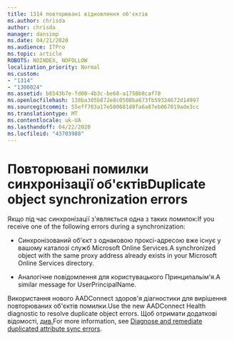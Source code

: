 ```yaml
---
title: 1314 повторювані відновлення об'єктів
ms.author: chrisda
author: chrisda
manager: dansimp
ms.date: 04/21/2020
ms.audience: ITPro
ms.topic: article
ROBOTS: NOINDEX, NOFOLLOW
localization_priority: Normal
ms.custom:
- "1314"
- "1300024"
ms.assetid: b8543b7e-fd00-4b3c-be68-a1758b8caf78
ms.openlocfilehash: 138ba305b872e8c0508ba673fb59324672d14997
ms.sourcegitcommit: 55eff703a17e500681d8fa6a87eb067019ade3cc
ms.translationtype: MT
ms.contentlocale: uk-UA
ms.lasthandoff: 04/22/2020
ms.locfileid: "43703988"
---
```

# <a name="duplicate-object-synchronization-errors"></a><span data-ttu-id="63c5c-102">Повторювані помилки синхронізації об'єктів</span><span class="sxs-lookup"><span data-stu-id="63c5c-102">Duplicate object synchronization errors</span></span>

<span data-ttu-id="63c5c-103">Якщо під час синхронізації з'являється одна з таких помилок:</span><span class="sxs-lookup"><span data-stu-id="63c5c-103">If you receive one of the following errors during a synchronization:</span></span>

- <span data-ttu-id="63c5c-104">Синхронізований об'єкт з однаковою проксі-адресою вже існує у вашому каталозі служб Microsoft Online Services.</span><span class="sxs-lookup"><span data-stu-id="63c5c-104">A synchronized object with the same proxy address already exists in your Microsoft Online Services directory.</span></span>

- <span data-ttu-id="63c5c-105">Аналогічне повідомлення для користувацького Принципальім'я.</span><span class="sxs-lookup"><span data-stu-id="63c5c-105">A similar message for UserPrincipalName.</span></span>

<span data-ttu-id="63c5c-106">Використання нового AADConnect здоров'я діагностики для вирішення повторюваних об'єктів помилки.</span><span class="sxs-lookup"><span data-stu-id="63c5c-106">Use the new AADConnect Health diagnostic to resolve duplicate object errors.</span></span> <span data-ttu-id="63c5c-107">Щоб отримати додаткові відомості, [див.](https://docs.microsoft.com/azure/active-directory/hybrid/how-to-connect-health-diagnose-sync-errors)</span><span class="sxs-lookup"><span data-stu-id="63c5c-107">For more information, see [Diagnose and remediate duplicated attribute sync errors](https://docs.microsoft.com/azure/active-directory/hybrid/how-to-connect-health-diagnose-sync-errors).</span></span>

